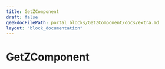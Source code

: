 ```yaml
---
title: GetZComponent
draft: false
geekdocFilePath: portal_blocks/GetZComponent/docs/extra.md
layout: "block_documentation"
---
```

# GetZComponent